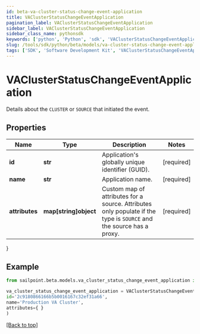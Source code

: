 ```yaml
---
id: beta-va-cluster-status-change-event-application
title: VAClusterStatusChangeEventApplication
pagination_label: VAClusterStatusChangeEventApplication
sidebar_label: VAClusterStatusChangeEventApplication
sidebar_class_name: pythonsdk
keywords: ['python', 'Python', 'sdk', 'VAClusterStatusChangeEventApplication', 'BetaVAClusterStatusChangeEventApplication'] 
slug: /tools/sdk/python/beta/models/va-cluster-status-change-event-application
tags: ['SDK', 'Software Development Kit', 'VAClusterStatusChangeEventApplication', 'BetaVAClusterStatusChangeEventApplication']
---
```


# VAClusterStatusChangeEventApplication

Details about the `CLUSTER` or `SOURCE` that initiated the event.

## Properties

Name | Type | Description | Notes
------------ | ------------- | ------------- | -------------
**id** | **str** | Application's globally unique identifier (GUID). | [required]
**name** | **str** | Application name. | [required]
**attributes** | **map[string]object** | Custom map of attributes for a source. Attributes only populate if the type is `SOURCE` and the source has a proxy. | [required]
}

## Example

```python
from sailpoint.beta.models.va_cluster_status_change_event_application import VAClusterStatusChangeEventApplication

va_cluster_status_change_event_application = VAClusterStatusChangeEventApplication(
id='2c9180866166b5b0016167c32ef31a66',
name='Production VA Cluster',
attributes={ }
)

```
[[Back to top]](#) 

